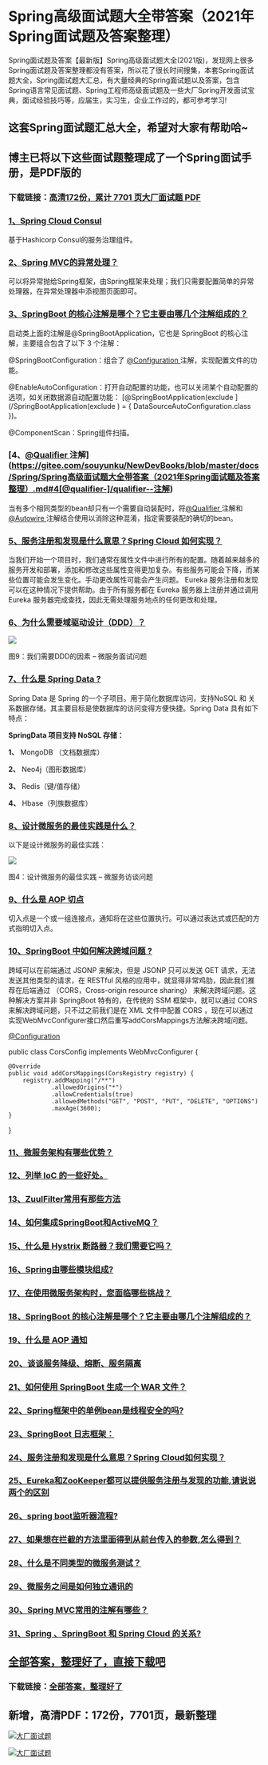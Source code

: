 # Spring高级面试题大全带答案（2021年Spring面试题及答案整理）

Spring面试题及答案【最新版】Spring高级面试题大全(2021版)，发现网上很多Spring面试题及答案整理都没有答案，所以花了很长时间搜集，本套Spring面试题大全，Spring面试题大汇总，有大量经典的Spring面试题以及答案，包含Spring语言常见面试题、Spring工程师高级面试题及一些大厂Spring开发面试宝典，面试经验技巧等，应届生，实习生，企业工作过的，都可参考学习!

## 这套Spring面试题汇总大全，希望对大家有帮助哈~ 

## 博主已将以下这些面试题整理成了一个Spring面试手册，是PDF版的

### 下载链接：[高清172份，累计 7701 页大厂面试题  PDF](https://github.com/javatechnorth/javanorth-itbooks/blob/master/docs/index.md)


### [1、Spring Cloud Consul](https://gitee.com/souyunku/NewDevBooks/blob/master/docs/Spring/Spring高级面试题大全带答案（2021年Spring面试题及答案整理）.md#1spring-cloud-consul)  


基于Hashicorp Consul的服务治理组件。


### [2、Spring MVC的异常处理？](https://gitee.com/souyunku/NewDevBooks/blob/master/docs/Spring/Spring高级面试题大全带答案（2021年Spring面试题及答案整理）.md#2spring-mvc的异常处理)  




可以将异常抛给Spring框架，由Spring框架来处理；我们只需要配置简单的异常处理器，在异常处理器中添视图页面即可。


### [3、SpringBoot 的核心注解是哪个？它主要由哪几个注解组成的？](https://gitee.com/souyunku/NewDevBooks/blob/master/docs/Spring/Spring高级面试题大全带答案（2021年Spring面试题及答案整理）.md#3springboot-的核心注解是哪个它主要由哪几个注解组成的)  


启动类上面的注解是@SpringBootApplication，它也是 SpringBoot 的核心注解，主要组合包含了以下 3 个注解：

@SpringBootConfiguration：组合了 [@Configuration ](/Configuration ) 注解，实现配置文件的功能。

@EnableAutoConfiguration：打开自动配置的功能，也可以关闭某个自动配置的选项，如关闭数据源自动配置功能： [@SpringBootApplication(exclude ](/SpringBootApplication(exclude ) = { DataSourceAutoConfiguration.class })。

@ComponentScan：Spring组件扫描。


### [4、[@Qualifier ](/Qualifier ) 注解](https://gitee.com/souyunku/NewDevBooks/blob/master/docs/Spring/Spring高级面试题大全带答案（2021年Spring面试题及答案整理）.md#4[@qualifier-]/qualifier--注解)  


当有多个相同类型的bean却只有一个需要自动装配时，将[@Qualifier ](/Qualifier ) 注解和[@Autowire ](/Autowire ) 注解结合使用以消除这种混淆，指定需要装配的确切的bean。


### [5、服务注册和发现是什么意思？Spring Cloud 如何实现？](https://gitee.com/souyunku/NewDevBooks/blob/master/docs/Spring/Spring高级面试题大全带答案（2021年Spring面试题及答案整理）.md#5服务注册和发现是什么意思spring-cloud-如何实现)  


当我们开始一个项目时，我们通常在属性文件中进行所有的配置。随着越来越多的服务开发和部署，添加和修改这些属性变得更加复杂。有些服务可能会下降，而某些位置可能会发生变化。手动更改属性可能会产生问题。 Eureka 服务注册和发现可以在这种情况下提供帮助。由于所有服务都在 Eureka 服务器上注册并通过调用 Eureka 服务器完成查找，因此无需处理服务地点的任何更改和处理。


### [6、为什么需要域驱动设计（DDD）？](https://gitee.com/souyunku/NewDevBooks/blob/master/docs/Spring/Spring高级面试题大全带答案（2021年Spring面试题及答案整理）.md#6为什么需要域驱动设计ddd)  


![](https://gitee.com/souyunkutech/souyunku-home/raw/master/images/souyunku-web/2019/08/0816/01/img_11.png#alt=img%5C_11.png)

图9：我们需要DDD的因素 – 微服务面试问题


### [7、什么是 Spring Data ?](https://gitee.com/souyunku/NewDevBooks/blob/master/docs/Spring/Spring高级面试题大全带答案（2021年Spring面试题及答案整理）.md#7什么是-spring-data-)  


Spring Data 是 Spring 的一个子项目。用于简化数据库访问，支持NoSQL 和 关系数据存储。其主要目标是使数据库的访问变得方便快捷。Spring Data 具有如下特点：

**SpringData 项目支持 NoSQL 存储：**

**1、** MongoDB （文档数据库）

**2、** Neo4j（图形数据库）

**3、** Redis（键/值存储）

**4、** Hbase（列族数据库）


### [8、设计微服务的最佳实践是什么？](https://gitee.com/souyunku/NewDevBooks/blob/master/docs/Spring/Spring高级面试题大全带答案（2021年Spring面试题及答案整理）.md#8设计微服务的最佳实践是什么)  


以下是设计微服务的最佳实践：

![](https://gitee.com/souyunkutech/souyunku-home/raw/master/images/souyunku-web/2019/08/0816/01/img_4.png#alt=img%5C_4.png)

图4：设计微服务的最佳实践 – 微服务访谈问题


### [9、什么是 AOP 切点](https://gitee.com/souyunku/NewDevBooks/blob/master/docs/Spring/Spring高级面试题大全带答案（2021年Spring面试题及答案整理）.md#9什么是-aop-切点)  


切入点是一个或一组连接点，通知将在这些位置执行。可以通过表达式或匹配的方式指明切入点。


### [10、SpringBoot 中如何解决跨域问题 ?](https://gitee.com/souyunku/NewDevBooks/blob/master/docs/Spring/Spring高级面试题大全带答案（2021年Spring面试题及答案整理）.md#10springboot-中如何解决跨域问题-)  


跨域可以在前端通过 JSONP 来解决，但是 JSONP 只可以发送 GET 请求，无法发送其他类型的请求，在 RESTful 风格的应用中，就显得非常鸡肋，因此我们推荐在后端通过 （CORS，Cross-origin resource sharing） 来解决跨域问题。这种解决方案并非 SpringBoot 特有的，在传统的 SSM 框架中，就可以通过 CORS 来解决跨域问题，只不过之前我们是在 XML 文件中配置 CORS ，现在可以通过实现WebMvcConfigurer接口然后重写addCorsMappings方法解决跨域问题。

[@Configuration ](/Configuration )

public class CorsConfig implements WebMvcConfigurer {

```
@Override
public void addCorsMappings(CorsRegistry registry) {
    registry.addMapping("/**")
            .allowedOrigins("*")
            .allowCredentials(true)
            .allowedMethods("GET", "POST", "PUT", "DELETE", "OPTIONS")
            .maxAge(3600);
}
```

}


### [11、微服务架构有哪些优势？](https://gitee.com/souyunku/NewDevBooks/blob/master/docs/Spring/Spring高级面试题大全带答案（2021年Spring面试题及答案整理）.md#11微服务架构有哪些优势)  

### [12、列举 IoC 的一些好处。](https://gitee.com/souyunku/NewDevBooks/blob/master/docs/Spring/Spring高级面试题大全带答案（2021年Spring面试题及答案整理）.md#12列举-ioc-的一些好处。)  

### [13、ZuulFilter常用有那些方法](https://gitee.com/souyunku/NewDevBooks/blob/master/docs/Spring/Spring高级面试题大全带答案（2021年Spring面试题及答案整理）.md#13zuulfilter常用有那些方法)  

### [14、如何集成SpringBoot和ActiveMQ？](https://gitee.com/souyunku/NewDevBooks/blob/master/docs/Spring/Spring高级面试题大全带答案（2021年Spring面试题及答案整理）.md#14如何集成springboot和activemq)  

### [15、什么是 Hystrix 断路器？我们需要它吗？](https://gitee.com/souyunku/NewDevBooks/blob/master/docs/Spring/Spring高级面试题大全带答案（2021年Spring面试题及答案整理）.md#15什么是-hystrix-断路器我们需要它吗)  

### [16、Spring由哪些模块组成?](https://gitee.com/souyunku/NewDevBooks/blob/master/docs/Spring/Spring高级面试题大全带答案（2021年Spring面试题及答案整理）.md#16spring由哪些模块组成)  

### [17、在使用微服务架构时，您面临哪些挑战？](https://gitee.com/souyunku/NewDevBooks/blob/master/docs/Spring/Spring高级面试题大全带答案（2021年Spring面试题及答案整理）.md#17在使用微服务架构时您面临哪些挑战)  

### [18、SpringBoot 的核心注解是哪个？它主要由哪几个注解组成的？](https://gitee.com/souyunku/NewDevBooks/blob/master/docs/Spring/Spring高级面试题大全带答案（2021年Spring面试题及答案整理）.md#18springboot-的核心注解是哪个它主要由哪几个注解组成的)  

### [19、什么是 AOP 通知](https://gitee.com/souyunku/NewDevBooks/blob/master/docs/Spring/Spring高级面试题大全带答案（2021年Spring面试题及答案整理）.md#19什么是-aop-通知)  

### [20、谈谈服务降级、熔断、服务隔离](https://gitee.com/souyunku/NewDevBooks/blob/master/docs/Spring/Spring高级面试题大全带答案（2021年Spring面试题及答案整理）.md#20谈谈服务降级熔断服务隔离)  

### [21、如何使用 SpringBoot 生成一个 WAR 文件？](https://gitee.com/souyunku/NewDevBooks/blob/master/docs/Spring/Spring高级面试题大全带答案（2021年Spring面试题及答案整理）.md#21如何使用-springboot-生成一个-war-文件)  

### [22、Spring框架中的单例bean是线程安全的吗?](https://gitee.com/souyunku/NewDevBooks/blob/master/docs/Spring/Spring高级面试题大全带答案（2021年Spring面试题及答案整理）.md#22spring框架中的单例bean是线程安全的吗)  

### [23、SpringBoot 日志框架：](https://gitee.com/souyunku/NewDevBooks/blob/master/docs/Spring/Spring高级面试题大全带答案（2021年Spring面试题及答案整理）.md#23springboot-日志框架：)  

### [24、服务注册和发现是什么意思？Spring Cloud如何实现？](https://gitee.com/souyunku/NewDevBooks/blob/master/docs/Spring/Spring高级面试题大全带答案（2021年Spring面试题及答案整理）.md#24服务注册和发现是什么意思spring-cloud如何实现)  

### [25、Eureka和ZooKeeper都可以提供服务注册与发现的功能,请说说两个的区别](https://gitee.com/souyunku/NewDevBooks/blob/master/docs/Spring/Spring高级面试题大全带答案（2021年Spring面试题及答案整理）.md#25eureka和zookeeper都可以提供服务注册与发现的功能,请说说两个的区别)  

### [26、spring boot监听器流程?](https://gitee.com/souyunku/NewDevBooks/blob/master/docs/Spring/Spring高级面试题大全带答案（2021年Spring面试题及答案整理）.md#26spring-boot监听器流程)  

### [27、如果想在拦截的方法里面得到从前台传入的参数,怎么得到？](https://gitee.com/souyunku/NewDevBooks/blob/master/docs/Spring/Spring高级面试题大全带答案（2021年Spring面试题及答案整理）.md#27如果想在拦截的方法里面得到从前台传入的参数,怎么得到)  

### [28、什么是不同类型的微服务测试？](https://gitee.com/souyunku/NewDevBooks/blob/master/docs/Spring/Spring高级面试题大全带答案（2021年Spring面试题及答案整理）.md#28什么是不同类型的微服务测试)  

### [29、微服务之间是如何独⽴通讯的](https://gitee.com/souyunku/NewDevBooks/blob/master/docs/Spring/Spring高级面试题大全带答案（2021年Spring面试题及答案整理）.md#29微服务之间是如何独⽴通讯的)  

### [30、Spring MVC常用的注解有哪些？](https://gitee.com/souyunku/NewDevBooks/blob/master/docs/Spring/Spring高级面试题大全带答案（2021年Spring面试题及答案整理）.md#30spring-mvc常用的注解有哪些)  

### [31、Spring 、SpringBoot 和 Spring Cloud 的关系?](https://gitee.com/souyunku/NewDevBooks/blob/master/docs/Spring/Spring高级面试题大全带答案（2021年Spring面试题及答案整理）.md#31spring-springboot-和-spring-cloud-的关系)  





## [全部答案，整理好了，直接下载吧](https://gitee.com/souyunku/DevBooks/blob/master/docs/daan.md)

### 下载链接：[全部答案，整理好了](https://gitee.com/souyunku/NewDevBooks/blob/master/docs/daan.md)




## 新增，高清PDF：172份，7701页，最新整理

[![大厂面试题](https://www.souyunku.com/wp-content/uploads/weixin/mst.png "架构师专栏")](https://www.souyunku.com/wp-content/uploads/weixin/githup-weixin.png "架构师专栏")

[![大厂面试题](https://www.souyunku.com/wp-content/uploads/weixin/githup-weixin.png "架构师专栏")](https://www.souyunku.com/wp-content/uploads/weixin/githup-weixin.png "架构师专栏")
